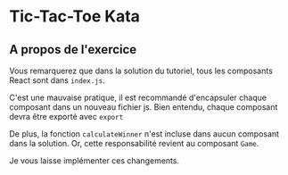 # Tic-Tac-Toe Kata

## A propos de l'exercice

Vous remarquerez que dans la solution du tutoriel, 
tous les composants React sont dans `index.js`.

C'est une mauvaise pratique, il est recommandé d'encapsuler chaque composant
dans un nouveau fichier js. Bien entendu, chaque composant devra être exporté 
avec `export`

De plus, la fonction `calculateWinner` n'est incluse dans aucun 
composant dans la solution. Or, cette responsabilité revient au 
composant `Game`.

Je vous laisse implémenter ces changements.